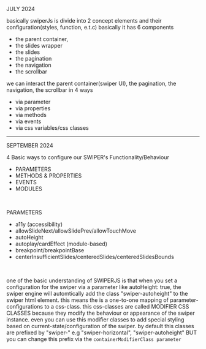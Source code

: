 JULY 2024

basically swiperJs is divide into 2 concept elements and their configuration(styles, function, e.t.c)
basically it has 6 components 
- the parent container, 
- the slides wrapper
- the slides
- the pagination
- the navigation
- the scrollbar

we can interact the parent container(swiper UI), the pagination, the navigation, the scrollbar in 4 ways
- via parameter
- via properties
- via methods
- via events
- via css variables/css classes
    
----------------------------





SEPTEMBER 2024 

4 Basic ways to configure our SWIPER's Functionality/Behaviour
* PARAMETERS
* METHODS & PROPERTIES
* EVENTS
* MODULES

<br />

PARAMETERS
* a11y (accessibility)
* allowSlideNext/allowSlidePrev/allowTouchMove
* autoHeight
* autoplay/cardEffect (module-based)
* breakpoint/breakpointBase
* centerInsufficientSlides/centeredSlides/centeredSlidesBounds

<br />

one of the basic understanding of SWIPERJS is that when you set a configuration for the swiper via a parameter like autoHeight: true, the swiper engine will automtically add the class "swiper-autoheight" to the swiper html element. this means the is a one-to-one mapping of parameter-configurations to a css-class. this css-classes are called MODIFIER CSS CLASSES because they modify the behaviour or appearance of the swiper instance. even you can use this modifier classes to add special styling based on current-state/configuration of the swiper. by default this classes are prefixed by "swiper-" e.g "swiper-horizontal", "swiper-autoheight" BUT you can change this prefix via the `containerModifierClass parameter`

<br />




    
